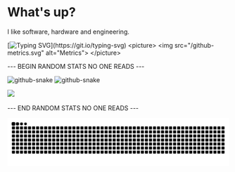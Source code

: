 <h1 align="left">What's up?</h1>

I like software, hardware and engineering.

[![Typing SVG](https://readme-typing-svg.herokuapp.com?size=30&width=1000&color=2FBE8F&lines=If+you+don't+use+linux%2C+we+can't+be+friends.;Distro+doesen't+matter%2C+linux+is+linux!;If+you+read+this%2C+go+touch+some+grass!)](https://git.io/typing-svg)
<picture>
  <img src="/github-metrics.svg" alt="Metrics">
</picture>

--- BEGIN RANDOM STATS NO ONE READS ---

<picture>
  <source media="(prefers-color-scheme: dark)" srcset="https://github-readme-stats.vercel.app/api?username=turtle-key&theme=dark&show_icons=true&v" />
  <source media="(prefers-color-scheme: light)" srcset="https://github-readme-stats.vercel.app/api?username=turtle-key&theme=default&show_icons=true&v" />
  <img alt="github-snake" src="https://github-readme-stats.vercel.app/api?username=turtle-key&theme=default&show_icons=true&v" />
</picture>

<picture>
  <source media="(prefers-color-scheme: dark)" srcset="https://github-readme-stats.vercel.app/api/top-langs/?username=turtle-key&theme=dark&layout=compact&card_width=466" />
  <source media="(prefers-color-scheme: light)" srcset="https://github-readme-stats.vercel.app/api/top-langs/?username=turtle-key&theme=default&layout=compact&card_width=466" />
  <img alt="github-snake" src="https://github-readme-stats.vercel.app/api/top-langs/?username=turtle-key&theme=default&layout=compact&card_width=466" />
</picture>

<a href="https://u8views.com/github/turtle-key"><img src="https://u8views.com/api/v1/github/profiles/109158803/views/day-week-month-total-count.svg"></a>

--- END RANDOM STATS NO ONE READS ---

<picture>
  <source media="(prefers-color-scheme: dark)" srcset="https://github.com/turtle-key/turtle-key/raw/snk/github-snake-dark.svg" />
  <source media="(prefers-color-scheme: light)" srcset="https://github.com/turtle-key/turtle-key/raw/snk/github-snake.svg" />
  <img alt="github-snake" src="https://github.com/turtle-key/turtle-key/raw/snk/github-snake.svg" />
</picture>
